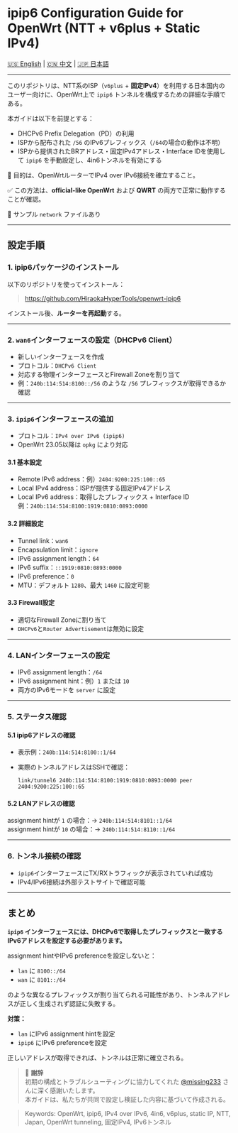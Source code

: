 # ipip6 Configuration Guide for OpenWrt (NTT + v6plus + Static IPv4)

[🇺🇸 English](./README.md) | [🇨🇳 中文](./zh_CN.md) | [🇯🇵 日本語](./ja_JP.md)

---

このリポジトリは、NTT系のISP（`v6plus` + **固定IPv4**）を利用する日本国内のユーザー向けに、OpenWrt上で `ipip6` トンネルを構成するための詳細な手順である。

本ガイドは以下を前提とする：

- DHCPv6 Prefix Delegation（PD）の利用  
- ISPから配布された `/56` のIPv6プレフィックス（`/64`の場合の動作は不明）  
- ISPから提供されたBRアドレス・固定IPv4アドレス・Interface IDを使用して `ipip6` を手動設定し、4in6トンネルを有効にする

📌 目的は、OpenWrtルーターでIPv4 over IPv6接続を確立すること。

✅ この方法は、**official-like OpenWrt** および **QWRT** の両方で正常に動作することが確認。

📌 サンプル `network` ファイルあり

---

## 設定手順

### 1. ipip6パッケージのインストール

以下のリポジトリを使ってインストール：

> https://github.com/HiraokaHyperTools/openwrt-ipip6

インストール後、**ルーターを再起動**する。

---

### 2. `wan6`インターフェースの設定（DHCPv6 Client）

- 新しいインターフェースを作成  
- プロトコル：`DHCPv6 Client`  
- 対応する物理インターフェースとFirewall Zoneを割り当て  
- 例：`240b:114:514:8100::/56` のような `/56` プレフィックスが取得できるか確認

---

### 3. `ipip6`インターフェースの追加

- プロトコル：`IPv4 over IPv6 (ipip6)`  
- OpenWrt 23.05以降は `opkg` により対応

#### 3.1 基本設定

- Remote IPv6 address：例）`2404:9200:225:100::65`  
- Local IPv4 address：ISPが提供する固定IPv4アドレス  
- Local IPv6 address：取得したプレフィックス + Interface ID  
  例：`240b:114:514:8100:1919:0810:0893:0000`

#### 3.2 詳細設定

- Tunnel link：`wan6`  
- Encapsulation limit：`ignore`  
- IPv6 assignment length：`64`  
- IPv6 suffix：`::1919:0810:0893:0000`  
- IPv6 preference：`0`  
- MTU：デフォルト `1280`、最大 `1460` に設定可能

#### 3.3 Firewall設定

- 適切なFirewall Zoneに割り当て  
- `DHCPv6`と`Router Advertisement`は無効に設定

---

### 4. LANインターフェースの設定

- IPv6 assignment length：`/64`  
- IPv6 assignment hint：例）`1` または `10`  
- 両方のIPv6モードを `server` に設定

---

### 5. ステータス確認

#### 5.1 ipip6アドレスの確認

- 表示例：`240b:114:514:8100::1/64`  
- 実際のトンネルアドレスはSSHで確認：

  ```
  link/tunnel6 240b:114:514:8100:1919:0810:0893:0000 peer 2404:9200:225:100::65
  ```

#### 5.2 LANアドレスの確認

assignment hintが `1` の場合：→ `240b:114:514:8101::1/64`  
assignment hintが `10` の場合：→ `240b:114:514:8110::1/64`

---

### 6. トンネル接続の確認

- `ipip6`インターフェースにTX/RXトラフィックが表示されていれば成功  
- IPv4/IPv6接続は外部テストサイトで確認可能

---

## まとめ

**`ipip6` インターフェースには、DHCPv6で取得したプレフィックスと一致するIPv6アドレスを設定する必要があります。**

assignment hintやIPv6 preferenceを設定しないと：

- `lan` に `8100::/64`
- `wan` に `8101::/64`

のような異なるプレフィックスが割り当てられる可能性があり、トンネルアドレスが正しく生成されず認証に失敗する。

**対策：**

- `lan` にIPv6 assignment hintを設定  
- `ipip6` にIPv6 preferenceを設定

正しいアドレスが取得できれば、トンネルは正常に確立される。

> 🙏 **謝辞**  
> 初期の構成とトラブルシューティングに協力してくれた [@missing233](https://github.com/missing233) さんに深く感謝いたします。  
> 本ガイドは、私たちが共同で設定し検証した内容に基づいて作成される。

> Keywords: OpenWrt, ipip6, IPv4 over IPv6, 4in6, v6plus, static IP, NTT, Japan, OpenWrt tunneling, 固定IPv4, IPv6トンネル